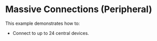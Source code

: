 # Massive Connections (Peripheral)

This example demonstrates how to:

* Connect to up to 24 central devices.
